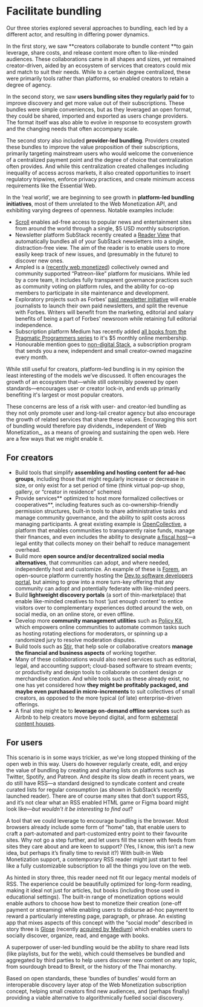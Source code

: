 # Facilitate bundling

Our three stories explored several approaches to bundling, each led by a different actor, and resulting in differing power dynamics.

In the first story, we saw **creators collaborate to bundle content **to gain leverage, share costs, and release content more often to like-minded audiences. These collaborations came in all shapes and sizes, yet remained creator-driven, aided by an ecosystem of services that creators could mix and match to suit their needs. While to a certain degree centralized, these were primarily tools rather than platforms, so enabled creators to retain a degree of agency.

In the second story, we saw **users bundling sites they regularly paid for** to improve discovery and get more value out of their subscriptions. These bundles were simple conveniences, but as they leveraged an open format, they could be shared, imported and exported as users change providers. The format itself was also able to evolve in response to ecosystem growth and the changing needs that often accompany scale.

The second story also included **provider-led bundling**. Providers created these bundles to improve the value proposition of their subscriptions, primarily targeting mainstream users who would welcome the convenience of a centralized payment point and the degree of choice that centralization often provides. And while this centralization created challenges including inequality of access across markets, it also created opportunities to insert regulatory tripwires, enforce privacy practices, and create minimum access requirements like the Essential Web.

In the ‘real world’, we are beginning to see growth in **platform-led bundling initiatives**, most of them unrelated to the Web Monetization API, and exhibiting varying degrees of openness. Notable examples include:



*   [Scroll](https://scroll.com) enables ad-free access to popular news and entertainment sites from around the world through a single, $5 USD monthly subscription. 
*   Newsletter platform SubStack recently created a [Reader View](https://blog.substack.com/p/new-reader-homepage) that automatically bundles all of your SubStack newsletters into a single, distraction-free view. The aim of the reader is to enable users to more easily keep track of new issues, and (presumably in the future) to discover new ones. 
*   Ampled is a ([recently web monetized](https://www.ampled.com/blog/ampled-is-now-web-monetized)) collectively owned and community supported “Patreon-like” platform for musicians. While led by a core team, it includes fully transparent governance practices such as community voting on platform rules, and the ability for co-op members to participate in site maintenance and development. 
*   Exploratory projects such as Forbes’ [paid newsletter initiative](https://www.axios.com/forbes-paid-newsletter-subscriptions-ab423ae1-0b90-4863-acad-40a373adce80.html) will enable journalists to launch their own paid newsletters, and split the revenue with Forbes. Writers will benefit from the marketing, editorial and salary benefits of being a part of Forbes' newsroom while retaining full editorial independence.
*   Subscription platform Medium has recently added [all books from the Pragmatic Programmers series](https://medium.com/pragmatic-programmers) to it's $5 monthly online membership.
*   Honourable mention goes to [non-digital Stack](https://twitter.com/StackMagazines ), a subscription program that sends you a new, independent and small creator-owned magazine every month. 

While still useful for creators, platform-led bundling is in my opinion the least interesting of the models we’ve discussed. It often encourages the growth of an ecosystem that—while still ostensibly powered by open standards—encourages user or creator lock-in, and ends up primarily benefiting it's largest or most popular creators. 

These concerns are less of a risk with user- and creator-led bundling as they not only promote user and long-tail creator agency but also encourage the growth of related services that share these values. Encouraging this sort of bundling would therefore pay dividends_ independent of Web Monetization_, as a means of growing and sustaining the open web. Here are a few ways that we might enable it.

## For creators


*   Build tools that simplify **assembling and hosting content for ad-hoc groups**, including those that might regularly increase or decrease in size, or only exist for a set period of time (think virtual pop-up shop, gallery, or “creator in residence” schemes) 
*   Provide services** optimized to host more formalized collectives or cooperatives**, including features such as co-ownership-friendly permission structures, built-in tools to share administrative tasks and manage community governance, and the ability to split costs across managing participants. A great existing example is [OpenCollective](https://opencollective.com/how-it-works), a platform that enables communities to transparently raise funds, manage their finances, and even includes the ability to designate [a fiscal host](https://opencollective.com/hosts)—a legal entity that collects money on their behalf to reduce management overhead.
*   Build more **open source and/or decentralized social media alternatives**, that communities can adopt, and where needed, independently host and customize. An example of these is [Forem](https://www.forem.com), an open-source platform currently hosting the [Dev.to software developers portal](https://dev.to/devteam/the-future-of-dev-160n), but aiming to grow into a more turn-key offering that any community can adopt and potentially federate with like-minded peers. 
*   Build **lightweight discovery portals** (a sort of thin-marketplace) that enable like-minded creatives to host ‘just enough content’ to entice visitors over to complementary experiences dotted around the web, on social media, on an online store, or even offline. 
*   Develop more **community management utilities** such as [Policy Kit](https://arxiv.org/abs/2008.04236), which empowers online communities to automate common tasks such as hosting rotating elections for moderators, or spinning up a randomized jury to resolve moderation disputes. 
*   Build tools such as [Stir](https://usestir.com), that help sole or collaborative creators **manage the financial and business aspects** of working together.
*   Many of these collaborations would also need services such as editorial, legal, and accounting support; cloud-based software to stream events; or productivity and design tools to collaborate on content design or merchandise creation. And while tools such as these already exist, no one has yet considered how **they might be profitably packaged, and maybe even purchased in micro-increments** to suit collectives of small creators, as opposed to the more typical (of late) enterprise-driven offerings.
*   A final step might be to **leverage on-demand offline services** such as Airbnb to help creators move beyond digital, and form [ephemeral content houses](https://en.wikipedia.org/wiki/The_Hype_House).

## For users

This scenario is in some ways trickier, as we’ve long stopped thinking of the open web in this way. Users do however regularly create, edit, and enjoy the value of bundling by creating and sharing lists on platforms such as Twitter, Spotify, and Patreon. And despite its slow death in recent years, we do still have RSS—a standard designed to syndicate content and create curated lists for regular consumption (as shown in SubStack’s recently launched reader). There are of course many sites that don’t support RSS, and it’s not clear what an RSS enabled HTML game or Figma board might look like—_but wouldn’t it be interesting to find out_?

A tool that we could leverage to encourage bundling is the browser. Most browsers already include some form of “home” tab, that enable users to craft a part-automated and part-customized entry point to their favourite sites. Why not go a step further, and let users fill the screen with feeds from sites they care about and are keen to support? (Yes, I know, this isn’t a new idea, but perhaps it’s finally time to revisit it?) With built-in Web Monetization support, a contemporary RSS reader might just start to feel like a fully customizable subscription to all the things you love on the web. 

As hinted in story three, this reader need not fit our legacy mental models of RSS. The experience could be beautifully optimized for long-form reading, making it ideal not just for articles, but books (including those used in educational settings). The built-in range of monetization options would enable authors to choose how best to monetize their creation (one-off payment or streaming) while enabling users to disburse ad-hoc payment to reward a particularly interesting page, paragraph, or phrase. An existing app that mixes aspects of this concept with the “social mode” described in story three is [Glose](https://glose.com/what-is-glose) (recently [acquired by Medium](https://www.theverge.com/2021/1/15/22233983/medium-acquires-ebook-company-glose)) which enables users to socially discover, organize, read, and engage with books. 

A superpower of user-led bundling would be the ability to share read lists (like playlists, but for the web), which could themselves be bundled and aggregated by third parties to help users discover new content on any topic, from sourdough bread to Brexit, or the history of the Thai monarchy. 

Based on open standards, these ‘bundles of bundles’ would form an interoperable discovery layer atop of the Web Monetization subscription concept, helping small creators find new audiences, and (perhaps finally) providing a viable alternative to algorithmically fuelled social discovery.

